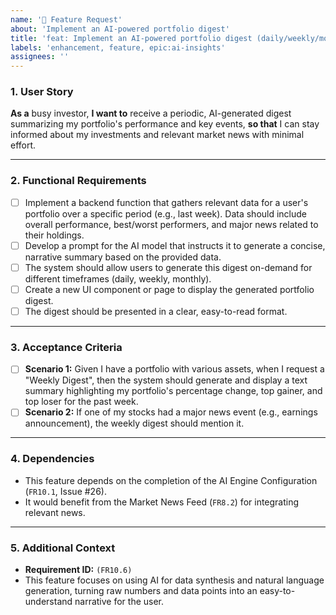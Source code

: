```yaml
---
name: '🚀 Feature Request'
about: 'Implement an AI-powered portfolio digest'
title: 'feat: Implement an AI-powered portfolio digest (daily/weekly/monthly)'
labels: 'enhancement, feature, epic:ai-insights'
assignees: ''
---
```


### 1. User Story

**As a** busy investor,
**I want to** receive a periodic, AI-generated digest summarizing my portfolio's performance and key events,
**so that** I can stay informed about my investments and relevant market news with minimal effort.

---

### 2. Functional Requirements

*   [ ] Implement a backend function that gathers relevant data for a user's portfolio over a specific period (e.g., last week). Data should include overall performance, best/worst performers, and major news related to their holdings.
*   [ ] Develop a prompt for the AI model that instructs it to generate a concise, narrative summary based on the provided data.
*   [ ] The system should allow users to generate this digest on-demand for different timeframes (daily, weekly, monthly).
*   [ ] Create a new UI component or page to display the generated portfolio digest.
*   [ ] The digest should be presented in a clear, easy-to-read format.

---

### 3. Acceptance Criteria

*   [ ] **Scenario 1:** Given I have a portfolio with various assets, when I request a "Weekly Digest", then the system should generate and display a text summary highlighting my portfolio's percentage change, top gainer, and top loser for the past week.
*   [ ] **Scenario 2:** If one of my stocks had a major news event (e.g., earnings announcement), the weekly digest should mention it.

---

### 4. Dependencies

*   This feature depends on the completion of the AI Engine Configuration (`FR10.1`, Issue #26).
*   It would benefit from the Market News Feed (`FR8.2`) for integrating relevant news.

---

### 5. Additional Context

*   **Requirement ID:** `(FR10.6)`
*   This feature focuses on using AI for data synthesis and natural language generation, turning raw numbers and data points into an easy-to-understand narrative for the user.

